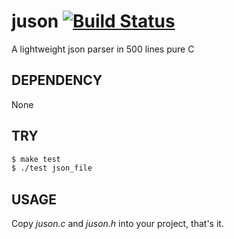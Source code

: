 # juson [![Build Status](https://travis-ci.org/wgtdkp/juson.svg?branch=master)](https://travis-ci.org/wgtdkp/juson)
A lightweight json parser in 500 lines pure C

## DEPENDENCY
  None

## TRY
  ```bash
  $ make test
  $ ./test json_file
  ```

## USAGE
  Copy _juson.c_ and _juson.h_ into your project, that's it.

